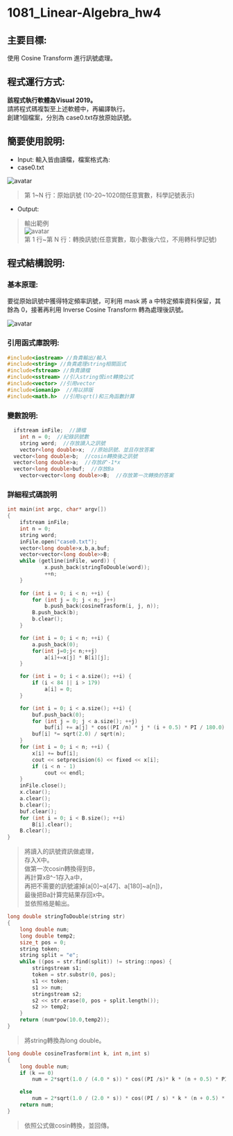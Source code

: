 # 1081_Linear-Algebra_hw4
## 主要目標:  
使用 Cosine Transform 進行訊號處理。   

## 程式運行方式:  

**該程式執行軟體為Visual 2019。**   
請將程式碼複製至上述軟體中，再編譯執行。  
創建1個檔案，分別為 case0.txt存放原始訊號。

## 簡要使用說明:  
- Input: 輸入皆由讀檔，檔案格式為: 
- case0.txt  

![avatar](https://upload.cc/i1/2020/10/24/Se9faK.png) 
> 第 1~N 行：原始訊號 (10-20~1020間任意實數，科學記號表示)

- Output:  
> 輸出範例  
![avatar](https://upload.cc/i1/2020/10/24/Fqv6G1.png)   
> 第 1 行~第 N 行：轉換訊號(任意實數，取小數後六位，不用轉科學記號)  

## 程式結構說明:  

### 基本原理:  
要從原始訊號中獲得特定頻率訊號，可利用 mask 將 a 中特定頻率資料保留，其餘為 0，接著再利用 Inverse Cosine Transform 轉為處理後訊號。 

![avatar](https://upload.cc/i1/2020/10/24/1uAgmj.png)   

### 引用函式庫說明:
```cpp
#include<iostream> //負責輸出/輸入
#include<string> //負責處理string相關函式
#include<fstream> //負責讀檔
#include<sstream> //引入string恨int轉換公式
#include<vector> //引用vector
#include<iomanip>  //用以排版
#include<math.h>  //引用sqrt()和三角函數計算
```

### 變數說明:
```cpp
  ifstream inFile;  //讀檔
	int n = 0;  //紀錄訊號數
	string word;  //存放讀入之訊號  
	vector<long double>x;  //原始訊號、並且存放答案
  vector<long double>b;  //cosin轉換後之訊號
  vector<long double>a;  //存放𝐵^-1*x
  vector<long double>buf;  //存放Ba
	vector<vector<long double>>B;  //存放第一次轉換的答案
```
### 詳細程式碼說明

```cpp
int main(int argc, char* argv[])
{
	ifstream inFile;
	int n = 0;
	string word;
	inFile.open("case0.txt");
	vector<long double>x,b,a,buf;
	vector<vector<long double>>B;
	while (getline(inFile, word)) {	
			x.push_back(stringToDouble(word));
			++n;
	}
	
	for (int i = 0; i < n; ++i) {
		for (int j = 0; j < n; j++) 
			b.push_back(cosineTrasform(i, j, n));
		B.push_back(b);
		b.clear();
	}

	for (int i = 0; i < n; ++i) {
		a.push_back(0);
		for(int j=0;j< n;++j)
			a[i]+=x[j] * B[i][j];
	}

	for (int i = 0; i < a.size(); ++i) {
		if (i < 84 || i > 179)
			a[i] = 0;
	}

	for (int i = 0; i < a.size(); ++i) {
		buf.push_back(0);
		for (int j = 0; j < a.size(); ++j) 
			buf[i] += a[j] * cos((PI /n) * j * (i + 0.5) * PI / 180.0);
		buf[i] *= sqrt(2.0) / sqrt(n);
	}
	for (int i = 0; i < n; ++i) {
		x[i] += buf[i];
		cout << setprecision(6) << fixed << x[i];
		if (i < n - 1)
			cout << endl;
	}
	inFile.close();
	x.clear();
	a.clear();
	b.clear();
	buf.clear();
	for (int i = 0; i < B.size(); ++i) 
		B[i].clear();
	B.clear();
}
```
> 將讀入的訊號資訊做處理，  
> 存入X中。  
> 做第一次cosin轉換得到B，  
> 再計算xB^-1存入a中，  
> 再把不需要的訊號濾掉(a[0]~a[47]、a[180]~a[n])，  
> 最後把Ba計算完結果存回x中。  
> 並依照格是輸出。  

```cpp
long double stringToDouble(string str)
{
	long double num;
	long double temp2;
	size_t pos = 0;
	string token;
	string split = "e";
	while ((pos = str.find(split)) != string::npos) {
		stringstream s1;
		token = str.substr(0, pos);
		s1 << token;
		s1 >> num;
		stringstream s2;
		s2 << str.erase(0, pos + split.length());
		s2 >> temp2;
	}
	return (num*pow(10.0,temp2));
}
```
> 將string轉換為long double。  

```cpp
long double cosineTrasform(int k, int n,int s)
{
	long double num;
	if (k == 0) 
		num = 2*sqrt(1.0 / (4.0 * s)) * cos((PI /s)* k * (n + 0.5) * PI / 180.0);

	else 
		num = 2*sqrt(1.0 / (2.0 * s)) * cos((PI / s) * k * (n + 0.5) * PI / 180.0);
	return num;
}
```
> 依照公式做cosin轉換，並回傳。
